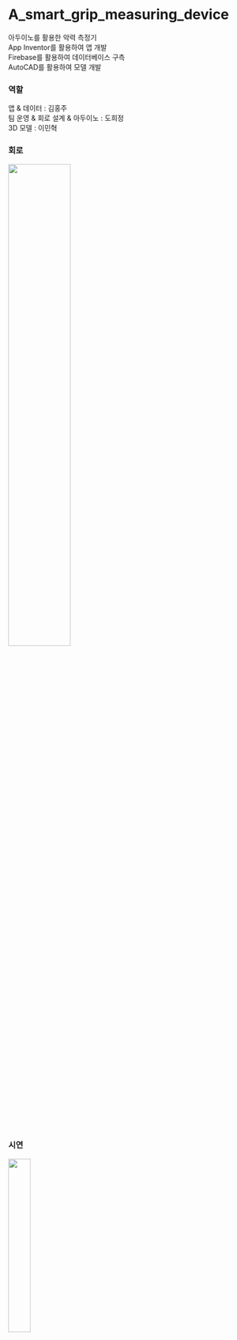 # A_smart_grip_measuring_device
아두이노를 활용한 악력 측정기<br/>
App Inventor를 활용하여 앱 개발<br/>
Firebase를 활용하여 데이터베이스 구측<br/>
AutoCAD를 활용하여 모델 개발<br/>

### 역할
앱 & 데이터 : 김홍주<br/>
팀 운영 & 회로 설계 & 아두이노 : 도희정<br/>
3D 모델 : 이민혁<br/>

### 회로
<img src="https://github.com/dev-learning1/A_smart_grip_measuring_device/assets/115637631/6ba202ea-e36c-48fa-93cb-d16bac068b62" width="50%" height="50%">

### 시연
<img src="https://github.com/dev-learning1/A_smart_grip_measuring_device/assets/115637631/0c40087a-bec2-4036-8b64-6aaa1cff7a27" width="30%" height="30%">
